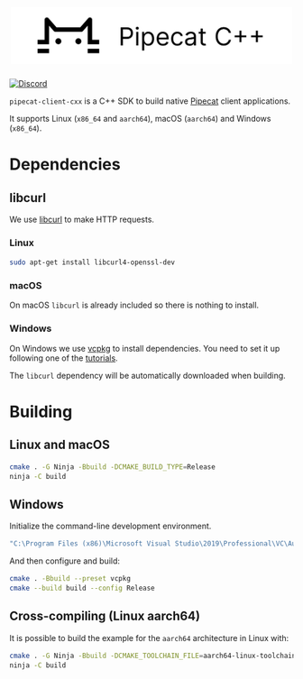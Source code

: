 <h1><div align="center">
 <img alt="pipecat" width="500px" height="auto" src="https://raw.githubusercontent.com/pipecat-ai/pipecat-client-cxx/main/pipecat-cxx.png">
</div></h1>

[![Discord](https://img.shields.io/discord/1239284677165056021)](https://discord.gg/pipecat)

`pipecat-client-cxx` is a C++ SDK to build native [Pipecat](https://pipecat.ai) client applications.

It supports Linux (`x86_64` and `aarch64`), macOS (`aarch64`) and Windows
(`x86_64`).

# Dependencies

## libcurl

We use [libcurl](https://curl.se/libcurl/) to make HTTP requests.

### Linux

```bash
sudo apt-get install libcurl4-openssl-dev
```

### macOS

On macOS `libcurl` is already included so there is nothing to install.

### Windows

On Windows we use [vcpkg](https://vcpkg.io/en/) to install dependencies. You
need to set it up following one of the
[tutorials](https://learn.microsoft.com/en-us/vcpkg/get_started/get-started).

The `libcurl` dependency will be automatically downloaded when building.

# Building

## Linux and macOS

```bash
cmake . -G Ninja -Bbuild -DCMAKE_BUILD_TYPE=Release
ninja -C build
```

## Windows

Initialize the command-line development environment.

```bash
"C:\Program Files (x86)\Microsoft Visual Studio\2019\Professional\VC\Auxiliary\Build\vcvarsall.bat" amd64
```

And then configure and build:

```bash
cmake . -Bbuild --preset vcpkg
cmake --build build --config Release
```

## Cross-compiling (Linux aarch64)

It is possible to build the example for the `aarch64` architecture in Linux with:

```bash
cmake . -G Ninja -Bbuild -DCMAKE_TOOLCHAIN_FILE=aarch64-linux-toolchain.cmake -DCMAKE_BUILD_TYPE=Release
ninja -C build
```
